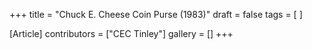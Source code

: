 +++
title = "Chuck E. Cheese Coin Purse (1983)"
draft = false
tags = [ ]

[Article]
contributors = ["CEC Tinley"]
gallery = []
+++
